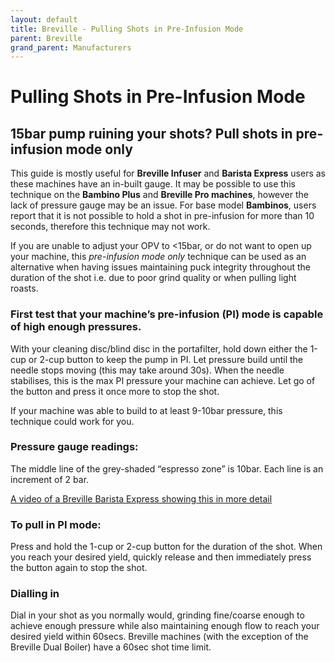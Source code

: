```yaml
---
layout: default
title: Breville - Pulling Shots in Pre-Infusion Mode
parent: Breville
grand_parent: Manufacturers
---
```


# Pulling Shots in Pre-Infusion Mode

## 15bar pump ruining your shots? Pull shots in pre-infusion mode only

This guide is mostly useful for **Breville Infuser** and **Barista Express** users as these machines have an in-built gauge.
It may be possible to use this technique on the **Bambino Plus** and **Breville Pro machines**, however the lack of pressure gauge may be an issue.
For base model **Bambinos**, users report that it is not possible to hold a shot in pre-infusion for more than 10 seconds, therefore this technique may not work.

If you are unable to adjust your OPV to <15bar, or do not want to open up your machine, this *pre-infusion mode only* technique can be used as an alternative when having issues maintaining puck integrity throughout the duration of the shot i.e. due to poor grind quality or when pulling light roasts.

### First test that your machine’s pre-infusion (PI) mode is capable of high enough pressures.
With your cleaning disc/blind disc in the portafilter, hold down either the 1-cup or 2-cup button to keep the pump in PI. Let pressure build until the needle stops moving (this may take around 30s). When the needle stabilises, this is the max PI pressure your machine can achieve. Let go of the button and press it once more to stop the shot.

If your machine was able to build to at least 9-10bar pressure, this technique could work for you.

### Pressure gauge readings:
The middle line of the grey-shaded “espresso zone” is 10bar. Each line is an increment of 2 bar.

[A video of a Breville Barista Express showing this in more detail](https://youtu.be/wL-StQvhie0 "Breville Barista BES870 9Bar pressure Gauge Measurement")

### To pull in PI mode:
Press and hold the 1-cup or 2-cup button for the duration of the shot. When you reach your desired yield, quickly release and then immediately press the button again to stop the shot.

### Dialling in
Dial in your shot as you normally would, grinding fine/coarse enough to achieve enough pressure while also maintaining enough flow to reach your desired yield within 60secs.
Breville machines (with the exception of the Breville Dual Boiler) have a 60sec shot time limit.
